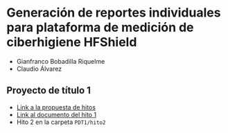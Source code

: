 # Generación de reportes individuales para plataforma de medición de ciberhigiene HFShield

- Gianfranco Bobadilla Riquelme
- Claudio Álvarez

## Proyecto de título 1

- [Link a la propuesta de hitos](PDT1/documento_de_hitos.pdf)
- [Link al documento del hito 1](PDT1/hito1/Hito1_PDT1_BobadillaRiquelme.pdf)
- Hito 2 en la carpeta `PDT1/hito2`